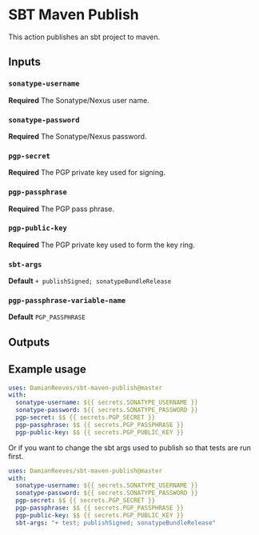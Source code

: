 # SBT Maven Publish

This action publishes an sbt project to maven.

## Inputs

### `sonatype-username`

**Required** The Sonatype/Nexus user name.

### `sonatype-password`

**Required** The Sonatype/Nexus password.

### `pgp-secret`

**Required** The PGP private key used for signing.

### `pgp-passphrase`

**Required** The PGP pass phrase.

### `pgp-public-key`

**Required** The PGP private key used to form the key ring.

### `sbt-args`

**Default** `+ publishSigned; sonatypeBundleRelease`

### `pgp-passphrase-variable-name`

**Default** `PGP_PASSPHRASE`

## Outputs

## Example usage

```yaml
uses: DamianReeves/sbt-maven-publish@master
with:
  sonatype-username: ${{ secrets.SONATYPE_USERNAME }}
  sonatype-password: ${{ secrets.SONATYPE_PASSWORD }}
  pgp-secret: $$ {{ secrets.PGP_SECRET }}
  pgp-passphrase: $$ {{ secrets.PGP_PASSPHRASE }}
  pgp-public-key: $$ {{ secrets.PGP_PUBLIC_KEY }}
```

Or if you want to change the sbt args used to publish so that tests are run first.

```yaml
uses: DamianReeves/sbt-maven-publish@master
with:
  sonatype-username: ${{ secrets.SONATYPE_USERNAME }}
  sonatype-password: ${{ secrets.SONATYPE_PASSWORD }}
  pgp-secret: $$ {{ secrets.PGP_SECRET }}
  pgp-passphrase: $$ {{ secrets.PGP_PASSPHRASE }}
  pgp-public-key: $$ {{ secrets.PGP_PUBLIC_KEY }}
  sbt-args: "+ test; publishSigned; sonatypeBundleRelease"
```
